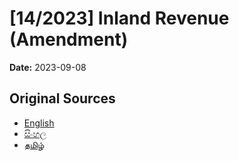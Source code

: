 # [14/2023] Inland Revenue (Amendment)

**Date:** 2023-09-08

## Original Sources

- [English](https://documents.gov.lk/view/acts/2023/9/14-2023_E.pdf)
- [සිංහල](https://documents.gov.lk/view/acts/2023/9/14-2023_S.pdf)
- [தமிழ்](https://documents.gov.lk/view/acts/2023/9/14-2023_T.pdf)
